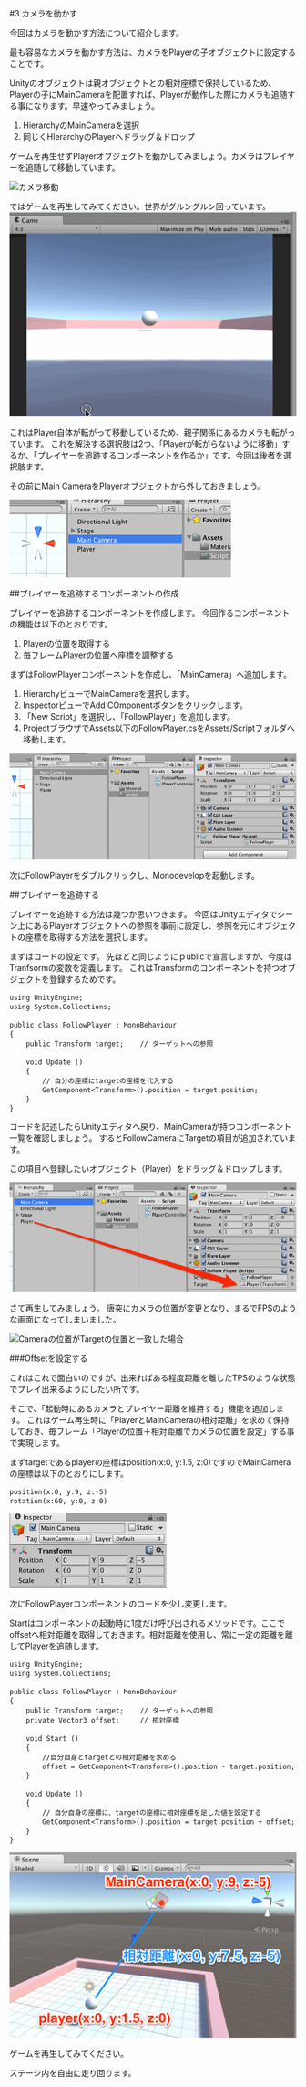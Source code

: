 #3.カメラを動かす

今回はカメラを動かす方法について紹介します。

最も容易なカメラを動かす方法は、カメラをPlayerの子オブジェクトに設定することです。

Unityのオブジェクトは親オブジェクトとの相対座標で保持しているため、Playerの子にMainCameraを配置すれば、Playerが動作した際にカメラも追随する事になります。早速やってみましょう。

1.  HierarchyのMainCameraを選択
2.  同じくHIerarchyのPlayerへドラッグ＆ドロップ

ゲームを再生せずPlayerオブジェクトを動かしてみましょう。カメラはプレイヤーを追随して移動しています。

![カメラ移動](img/カメラ移動.gif)

ではゲームを再生してみてください。世界がグルングルン回っています。
![親子関係時のCamera移動](img/親子関係時のCamera移動.gif)

これはPlayer自体が転がって移動しているため、親子関係にあるカメラも転がっています。
これを解決する選択肢は2つ、「Playerが転がらないように移動」するか、「プレイヤーを追跡するコンポーネントを作るか」です。今回は後者を選択肢ます。

その前にMain CameraをPlayerオブジェクトから外しておきましょう。

![カメラとPlayerの親子関係を止める](img/カメラとPlayerの親子関係を止める.png)

##プレイヤーを追跡するコンポーネントの作成

プレイヤーを追跡するコンポーネントを作成します。
今回作るコンポーネントの機能は以下のとおりです。

1.  Playerの位置を取得する
2.  毎フレームPlayerの位置へ座標を調整する

まずはFollowPlayerコンポーネントを作成し、「MainCamera」へ追加します。

1.  HierarchyビューでMainCameraを選択します。
2.  InspectorビューでAdd COmponentボタンをクリックします。
3.  「New Script」を選択し、「FollowPlayer」を追加します。
4.  ProjectブラウザでAssets以下のFollowPlayer.csをAssets/Scriptフォルダへ移動します。

![FollowCameraの作成](img/FollowCameraの作成.png)

次にFollowPlayerをダブルクリックし、Monodevelopを起動します。

##プレイヤーを追跡する

プレイヤーを追跡する方法は幾つか思いつきます。
今回はUnityエディタでシーン上にあるPlayerオブジェクトへの参照を事前に設定し、参照を元にオブジェクトの座標を取得する方法を選択します。

まずはコードの設定です。
先ほどと同じようにｐublicで宣言しますが、今度はTranfsormの変数を定義します。
これはTransformのコンポーネントを持つオブジェクトを登録するためです。

```
using UnityEngine;
using System.Collections;

public class FollowPlayer : MonoBehaviour
{
	public Transform target; 	// ターゲットへの参照

	void Update ()
	{
		// 自分の座標にtargetの座標を代入する		
		GetComponent<Transform>().position = target.position;
	}
}
```

コードを記述したらUnityエディタへ戻り、MainCameraが持つコンポーネント一覧を確認しましょう。
するとFollowCameraにTargetの項目が追加されています。

この項目へ登録したいオブジェクト（Player）をドラッグ＆ドロップします。

![CameraとPlayerの関係を構築](img/CameraとPlayerの関係を構築.png)

さて再生してみましょう。
唐突にカメラの位置が変更となり、まるでFPSのような画面になってしまいました。

![Cameraの位置がTargetの位置と一致した場合](img/Cameraの位置がTargetの位置と一致した場合.png)

###Offsetを設定する

これはこれで面白いのですが、出来ればある程度距離を離したTPSのような状態でプレイ出来るようにしたい所です。

そこで、「起動時にあるカメラとプレイヤー距離を維持する」機能を追加します。
これはゲーム再生時に「PlayerとMainCameraの相対距離」を求めて保持しておき、毎フレーム「Playerの位置＋相対距離でカメラの位置を設定」する事で実現します。

まずtargetであるplayerの座標はposition(x:0, y:1.5, z:0)ですのでMainCameraの座標は以下のとおりにします。

	position(x:0, y:9, z:-5)
	rotation(x:60, y:0, z:0)


![MainCameraの初期座標](img/MainCameraの初期座標.png)


次にFollowPlayerコンポーネントのコードを少し変更します。

Startはコンポーネントの起動時に1度だけ呼び出されるメソッドです。ここでoffsetへ相対距離を取得しておきます。相対距離を使用し、常に一定の距離を離してPlayerを追随します。

```
using UnityEngine;
using System.Collections;

public class FollowPlayer : MonoBehaviour
{
	public Transform target; 	// ターゲットへの参照
	private Vector3 offset;		// 相対座標

	void Start ()
	{
		//自分自身とtargetとの相対距離を求める
		offset = GetComponent<Transform>().position - target.position;
	}
	
	void Update ()
	{
		// 自分自身の座標に、targetの座標に相対座標を足した値を設定する
		GetComponent<Transform>().position = target.position + offset;
	}
}
```

![Cameraの差分](img/Cameraの差分.png)

ゲームを再生してみてください。

ステージ内を自由に走り回ります。